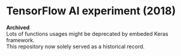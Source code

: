 # TensorFlow AI experiment (2018)
**Archived**\
Lots of functions usages might be deprecated by embeded Keras framework.\
This repository now solely served as a historical record.

